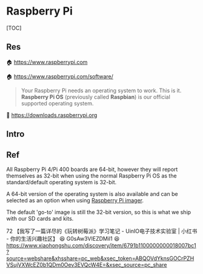 # Raspberry Pi

[TOC]



## Res
🏠 https://www.raspberrypi.com

🏠 https://www.raspberrypi.com/software/

> Your Raspberry Pi needs an operating system to work. This is it. **Raspberry Pi OS** (previously called **Raspbian**) is our official supported operating system.

🧰 https://downloads.raspberrypi.org



## Intro



## Ref
[树莓派 | wikipedia]: https://zh.wikipedia.org/wiki/

[树莓派怎么好玩？]: https://www.zhihu.com/question/20859055/answer/54734499

[HTPC]: https://en.wikipedia.org/wiki/Home_theater_PC

[Why isn't my Raspberry Pi 64-bit?]:https://support.thepihut.com/hc/en-us/articles/360017234718-Why-isn-t-my-Raspberry-Pi-64-bit-#:~:text=All%20Raspberry%20Pi%204%2FPi,when%20using%20Raspberry%20Pi%20imager.

All Raspberry Pi 4/Pi 400 boards are 64-bit, however they will report themselves as 32-bit when using the normal Raspberry Pi OS as the standard/default operating system is 32-bit.

A 64-bit version of the operating system is also available and can be selected as an option when using [Raspberry Pi imager](https://www.raspberrypi.com/software/).

The default 'go-to' image is still the 32-bit version, so this is what we ship with our SD cards and kits.

72 【我写了一篇详尽的《玩转树莓派》学习笔记 - UinIO电子技术实验室 | 小红书 - 你的生活兴趣社区】 😆 G0sAw3VIEZDMil1 😆 https://www.xiaohongshu.com/discovery/item/6791b1100000000018007bc1?source=webshare&xhsshare=pc_web&xsec_token=ABQOVdYknsGOCrPZHVSujVXWcEZ0b1QDm0Oev3EVQcW4E=&xsec_source=pc_share
